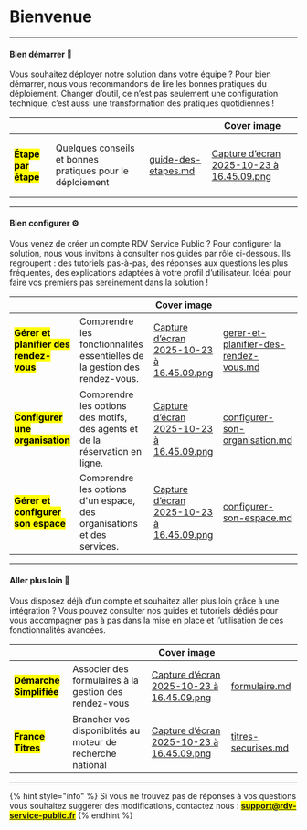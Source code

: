 # Bienvenue

***

#### Bien démarrer 🌱

Vous souhaitez déployer notre solution dans votre équipe ? Pour bien démarrer, nous vous recommandons de lire les bonnes pratiques du déploiement. Changer d’outil, ce n’est pas seulement une configuration technique, c’est aussi une transformation des pratiques quotidiennes !&#x20;

<table data-view="cards"><thead><tr><th></th><th></th><th data-hidden data-card-target data-type="content-ref"></th><th data-hidden data-card-cover data-type="image">Cover image</th></tr></thead><tbody><tr><td><h4><mark style="color:$primary;">Étape par étape</mark></h4></td><td>Quelques conseils et bonnes pratiques pour le déploiement</td><td><a href="accompagner-le-changement/guide-des-etapes.md">guide-des-etapes.md</a></td><td><a href=".gitbook/assets/Capture d’écran 2025-10-23 à 16.45.09.png">Capture d’écran 2025-10-23 à 16.45.09.png</a></td></tr></tbody></table>

***

#### Bien configurer ⚙️

Vous venez de créer un compte RDV Service Public ? Pour configurer la solution, nous vous invitons à consulter nos guides par rôle ci-dessous. Ils regroupent : des tutoriels pas-à-pas, des réponses aux questions les plus fréquentes, des explications adaptées à votre profil d’utilisateur. Idéal pour faire vos premiers pas sereinement dans la solution !&#x20;

<table data-view="cards"><thead><tr><th></th><th></th><th data-hidden data-card-cover data-type="image">Cover image</th><th data-hidden data-card-target data-type="content-ref"></th></tr></thead><tbody><tr><td><h4><mark style="color:$primary;">Gérer et planifier des rendez-vous</mark></h4></td><td>Comprendre les fonctionnalités essentielles de la gestion des rendez-vous. </td><td><a href=".gitbook/assets/Capture d’écran 2025-10-23 à 16.45.09.png">Capture d’écran 2025-10-23 à 16.45.09.png</a></td><td><a href="documentation-utilisateur/gerer-et-planifier-des-rendez-vous.md">gerer-et-planifier-des-rendez-vous.md</a></td></tr><tr><td><h4><mark style="color:$primary;">Configurer une organisation</mark></h4></td><td>Comprendre les options des motifs, des agents et de la réservation en ligne.</td><td><a href=".gitbook/assets/Capture d’écran 2025-10-23 à 16.45.09.png">Capture d’écran 2025-10-23 à 16.45.09.png</a></td><td><a href="documentation-utilisateur/configurer-son-organisation.md">configurer-son-organisation.md</a></td></tr><tr><td><h4><mark style="color:$primary;">Gérer et configurer son espace</mark></h4></td><td>Comprendre les options d'un espace, des organisations et des services. </td><td><a href=".gitbook/assets/Capture d’écran 2025-10-23 à 16.45.09.png">Capture d’écran 2025-10-23 à 16.45.09.png</a></td><td><a href="documentation-utilisateur/configurer-son-espace.md">configurer-son-espace.md</a></td></tr></tbody></table>

***

#### Aller plus loin 🙌

Vous disposez déjà d’un compte et souhaitez aller plus loin grâce à une intégration ? Vous pouvez consulter nos guides et tutoriels dédiés pour vous accompagner pas à pas dans la mise en place et l’utilisation de ces fonctionnalités avancées.

<table data-view="cards"><thead><tr><th></th><th></th><th data-hidden data-card-cover data-type="image">Cover image</th><th data-hidden data-card-target data-type="content-ref"></th></tr></thead><tbody><tr><td><h4><mark style="color:$primary;">Démarche Simplifiée</mark></h4></td><td>Associer des formulaires à la gestion des rendez-vous </td><td><a href=".gitbook/assets/Capture d’écran 2025-10-23 à 16.45.09.png">Capture d’écran 2025-10-23 à 16.45.09.png</a></td><td><a href="integration/formulaire.md">formulaire.md</a></td></tr><tr><td><h4><mark style="color:$primary;">France Titres</mark></h4></td><td>Brancher vos disponiblités au moteur de recherche national</td><td><a href=".gitbook/assets/Capture d’écran 2025-10-23 à 16.45.09.png">Capture d’écran 2025-10-23 à 16.45.09.png</a></td><td><a href="integration/titres-securises.md">titres-securises.md</a></td></tr></tbody></table>

***

{% hint style="info" %}
Si vous ne trouvez pas de réponses à vos questions vous souhaitez suggérer des modifications, contactez nous : <mark style="color:$primary;">**support@rdv-service-public.fr**</mark>
{% endhint %}
